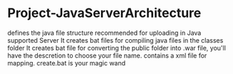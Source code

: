 # Project-JavaServerArchitecture
defines the java file structure recommended for uploading in Java supported Server
It creates bat files for compiling java files in the classes folder
It creates bat file for converting the public folder into .war file, you'll have the descretion to choose your file name.
contains a xml file for mapping.
create.bat is your magic wand
